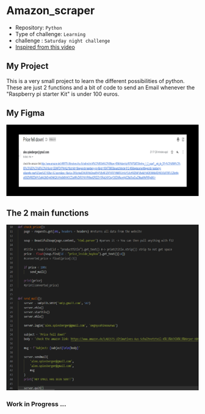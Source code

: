 # Amazon_scraper

- Repository: `Python`
- Type of challenge:  `Learning`
- challenge :  `Saturday night challenge`
- [Inspired from this video](https://www.youtube.com/watch?v=Bg9r_yLk7VY&ab_channel=DevEd)

## My Project
This is a very small project to learn the different possibilities of python. These are just 2 functions and a bit of code to send an Email whenever the "Raspberry pi starter Kit" is under 100 euros.

## My Figma  

![project Figma](pictures/email.png)

## The 2 main functions

![Project Model](pictures/code.png)

### Work in Progress ... 
